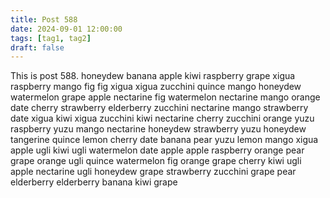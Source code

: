 ```yaml
---
title: Post 588
date: 2024-09-01 12:00:00
tags: [tag1, tag2]
draft: false
---
```

This is post 588.
honeydew
banana
apple
kiwi
raspberry
grape
xigua
raspberry
mango
fig
fig
xigua
xigua
zucchini
quince
mango
honeydew
watermelon
grape
apple
nectarine
fig
watermelon
nectarine
mango
orange
date
cherry
strawberry
elderberry
zucchini
nectarine
mango
strawberry
date
xigua
kiwi
xigua
zucchini
kiwi
nectarine
cherry
zucchini
orange
yuzu
raspberry
yuzu
mango
nectarine
honeydew
strawberry
yuzu
honeydew
tangerine
quince
lemon
cherry
date
banana
pear
yuzu
lemon
mango
xigua
apple
ugli
kiwi
ugli
watermelon
date
apple
apple
raspberry
orange
pear
grape
orange
ugli
quince
watermelon
fig
orange
grape
cherry
kiwi
ugli
apple
nectarine
ugli
honeydew
grape
strawberry
zucchini
grape
pear
elderberry
elderberry
banana
kiwi
grape
